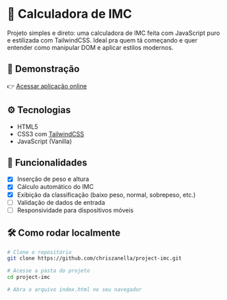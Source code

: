 # 🧮 Calculadora de IMC

Projeto simples e direto: uma calculadora de IMC feita com JavaScript puro e estilizada com TailwindCSS. Ideal pra quem tá começando e quer entender como manipular DOM e aplicar estilos modernos.

## 🚀 Demonstração

👉 [Acessar aplicação online](https://chriszanella.github.io/project-imc/)

## ⚙️ Tecnologias

- HTML5
- CSS3 com [TailwindCSS](https://tailwindcss.com/)
- JavaScript (Vanilla)

## 🎯 Funcionalidades

- [x] Inserção de peso e altura
- [x] Cálculo automático do IMC
- [x] Exibição da classificação (baixo peso, normal, sobrepeso, etc.)
- [ ] Validação de dados de entrada
- [ ] Responsividade para dispositivos móveis

## 🛠️ Como rodar localmente

```bash
# Clone o repositório
git clone https://github.com/chriszanella/project-imc.git

# Acesse a pasta do projeto
cd project-imc

# Abra o arquivo index.html no seu navegador
